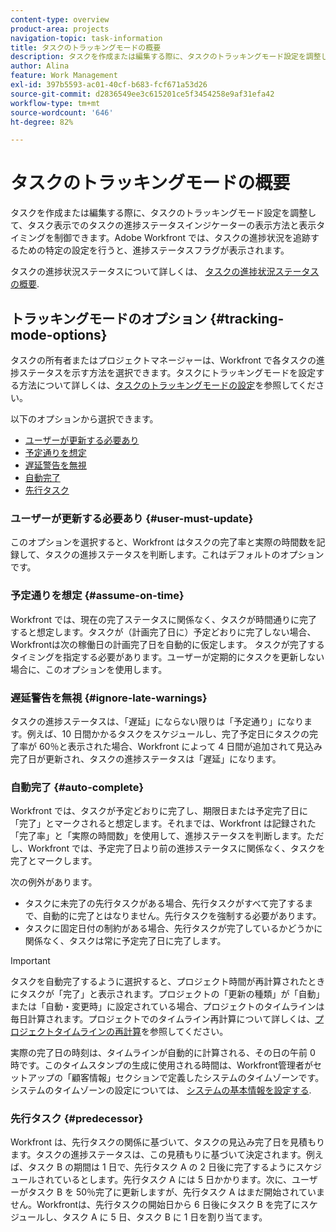 ```yaml
---
content-type: overview
product-area: projects
navigation-topic: task-information
title: タスクのトラッキングモードの概要
description: タスクを作成または編集する際に、タスクのトラッキングモード設定を調整して、タスク表示でのタスクの進捗ステータスインジケーターの表示方法と表示タイミングを制御できます。Adobe Workfront では、タスクの進捗状況を追跡するための特定の設定を行うと、進捗ステータスフラグが表示されます。
author: Alina
feature: Work Management
exl-id: 397b5593-ac01-40cf-b683-fcf671a53d26
source-git-commit: d2836549ee3c615201ce5f3454258e9af31efa42
workflow-type: tm+mt
source-wordcount: '646'
ht-degree: 82%

---
```


# タスクのトラッキングモードの概要

<!-- Audited: 01/2024 -->

タスクを作成または編集する際に、タスクのトラッキングモード設定を調整して、タスク表示でのタスクの進捗ステータスインジケーターの表示方法と表示タイミングを制御できます。Adobe Workfront では、タスクの進捗状況を追跡するための特定の設定を行うと、進捗ステータスフラグが表示されます。

タスクの進捗状況ステータスについて詳しくは、 [タスクの進捗状況ステータスの概要](../../../manage-work/tasks/task-information/task-progress-status.md).

<!--
<div data-mc-conditions="QuicksilverOrClassic.Draft mode">
<h2>Set Tracking Mode for tasks</h2>
<p>(NOTE: drafted, because we created a new article and linked it below. Left this article as a "Overview" article only.) </p>
<p>To set the tracking mode:</p>
<ol>
<li value="1">Go to the task you want to set the tracking mode for.</li>
<li value="2"> <p data-mc-conditions="QuicksilverOrClassic.Quicksilver">Click the <strong>More</strong> icon <img src="assets/qs-more-icon-on-an-object.png">next to the name of the task, then click&nbsp;<strong>Edit</strong>.</p> <p>The Edit Task dialog box opens. </p> </li>
<li value="3"> <p>In the&nbsp;<strong>Settings</strong> section, use the&nbsp;<strong>Tracking Mode</strong> drop-down menu to select the Tracking Mode for the task.</p> <p>For more information about the tracking mode options, see the <a href="#tracking-mode-options" class="MCXref xref" xrefformat="{para}">Tracking Mode options</a> section in this article. </p> </li>
<li value="4">Click&nbsp;<strong>Save Changes.</strong></li>
</ol>
</div>
-->

## トラッキングモードのオプション {#tracking-mode-options}

タスクの所有者またはプロジェクトマネージャーは、Workfront で各タスクの進捗ステータスを示す方法を選択できます。タスクにトラッキングモードを設定する方法について詳しくは、[タスクのトラッキングモードの設定](../../../manage-work/tasks/task-information/set-tracking-mode-for-tasks.md)を参照してください。

以下のオプションから選択できます。

* [ユーザーが更新する必要あり](#user-must-update)
* [予定通りを想定](#assume-on-time)
* [遅延警告を無視](#ignore-late-warnings)
* [自動完了](#auto-complete)
* [先行タスク](#predecessor)

### ユーザーが更新する必要あり {#user-must-update}

このオプションを選択すると、Workfront はタスクの完了率と実際の時間数を記録して、タスクの進捗ステータスを判断します。これはデフォルトのオプションです。

### 予定通りを想定 {#assume-on-time}

Workfront では、現在の完了ステータスに関係なく、タスクが時間通りに完了すると想定します。タスクが（計画完了日に）予定どおりに完了しない場合、Workfrontは次の稼働日の計画完了日を自動的に仮定します。 タスクが完了するタイミングを指定する必要があります。ユーザーが定期的にタスクを更新しない場合に、このオプションを使用します。

### 遅延警告を無視 {#ignore-late-warnings}

タスクの進捗ステータスは、「遅延」にならない限りは「予定通り」になります。例えば、10 日間かかるタスクをスケジュールし、完了予定日にタスクの完了率が 60％と表示された場合、Workfront によって 4 日間が追加されて見込み完了日が更新され、タスクの進捗ステータスは「遅延」になります。

### 自動完了 {#auto-complete}

Workfront では、タスクが予定どおりに完了し、期限日または予定完了日に「完了」とマークされると想定します。それまでは、Workfront は記録された「完了率」と「実際の時間数」を使用して、進捗ステータスを判断します。ただし、Workfront では、予定完了日より前の進捗ステータスに関係なく、タスクを完了とマークします。

次の例外があります。

* タスクに未完了の先行タスクがある場合、先行タスクがすべて完了するまで、自動的に完了とはなりません。先行タスクを強制する必要があります。
* タスクに固定日付の制約がある場合、先行タスクが完了しているかどうかに関係なく、タスクは常に予定完了日に完了します。

>[!IMPORTANT]
>
>タスクを自動完了するように選択すると、プロジェクト時間が再計算されたときにタスクが「完了」と表示されます。プロジェクトの「更新の種類」が「自動」または「自動・変更時」に設定されている場合、プロジェクトのタイムラインは毎日計算されます。プロジェクトでのタイムライン再計算について詳しくは、[プロジェクトタイムラインの再計算](../../../manage-work/projects/manage-projects/recalculate-project-timeline.md)を参照してください。
>
>実際の完了日の時刻は、タイムラインが自動的に計算される、その日の午前 0 時です。このタイムスタンプの生成に使用される時間は、Workfront管理者がセットアップの「顧客情報」セクションで定義したシステムのタイムゾーンです。 システムのタイムゾーンの設定については、 [システムの基本情報を設定する](../../../administration-and-setup/get-started-wf-administration/configure-basic-info.md).

### 先行タスク {#predecessor}

Workfront は、先行タスクの関係に基づいて、タスクの見込み完了日を見積もります。タスクの進捗ステータスは、この見積もりに基づいて決定されます。例えば、タスク B の期間は 1 日で、先行タスク A の 2 日後に完了するようにスケジュールされているとします。先行タスク A には 5 日かかります。次に、ユーザーがタスク B を 50％完了に更新しますが、先行タスク A はまだ開始されていません。Workfrontは、先行タスクの開始日から 6 日後にタスク B を完了にスケジュールし、タスク A に 5 日、タスク B に 1 日を割り当てます。
